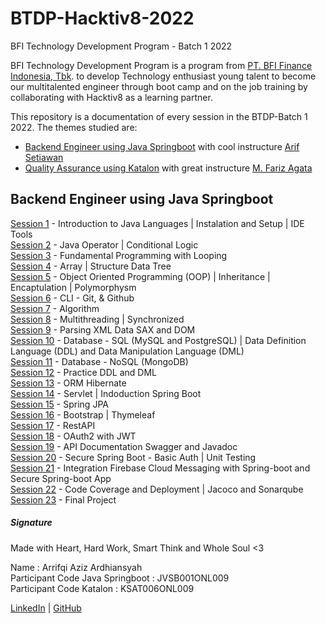 # BTDP-Hacktiv8-2022
BFI Technology Development Program - Batch 1 2022 

BFI Technology Development Program is a program from [PT. BFI Finance Indonesia, Tbk](https://www.linkedin.com/company/pt-bfi-finance-indonesia-tbk/). to develop Technology enthusiast young talent to become our multitalented engineer through boot camp and on the job training by collaborating with Hacktiv8 as a learning partner.

This repository is a documentation of every session in the BTDP-Batch 1 2022. The themes studied are:
   - [Backend Engineer using Java Springboot](https://github.com/arrifqiaziz/BTDP-Hacktiv8-2022/tree/main/Java-Springboot) with cool instructure [Arif Setiawan](https://www.linkedin.com/in/arifswn/)
   - [Quality Assurance using Katalon](https://github.com/arrifqiaziz/BTDP-Hacktiv8-2022/tree/main/Katalon) with great instructure [M. Fariz Agata](https://www.linkedin.com/in/farizagati/)


## Backend Engineer using Java Springboot
[Session 1](https://github.com/arrifqiaziz/BTDP-Hacktiv8-2022/tree/main/Java-Springboot/sesi_01) - Introduction to Java Languages | Instalation and Setup | IDE Tools\
[Session 2](https://github.com/arrifqiaziz/BTDP-Hacktiv8-2022/tree/main/Java-Springboot/sesi_02) - Java Operator | Conditional Logic\
[Session 3](https://github.com/arrifqiaziz/BTDP-Hacktiv8-2022/tree/main/Java-Springboot/sesi_03) - Fundamental Programming with Looping\
[Session 4](https://github.com/arrifqiaziz/BTDP-Hacktiv8-2022/tree/main/Java-Springboot/sesi_04) - Array | Structure Data Tree\
[Session 5](https://github.com/arrifqiaziz/BTDP-Hacktiv8-2022/tree/main/Java-Springboot/sesi_05) - Object Oriented Programming (OOP) | Inheritance | Encaptulation | Polymorphysm\
[Session 6](https://github.com/arrifqiaziz/BTDP-Hacktiv8-2022/tree/main/Java-Springboot/sesi_06) - CLI - Git, & Github\
[Session 7](https://github.com/arrifqiaziz/BTDP-Hacktiv8-2022/tree/main/Java-Springboot/sesi_07) - Algorithm\
[Session 8](https://github.com/arrifqiaziz/BTDP-Hacktiv8-2022/tree/main/Java-Springboot/sesi_08) - Multithreading | Synchronized\
[Session 9](https://github.com/arrifqiaziz/BTDP-Hacktiv8-2022/tree/main/Java-Springboot/sesi_09) - Parsing XML Data SAX and DOM\
[Session 10](https://github.com/arrifqiaziz/BTDP-Hacktiv8-2022/tree/main/Java-Springboot/sesi_10) - Database - SQL (MySQL and PostgreSQL) | Data Definition Language (DDL) and Data Manipulation Language (DML)\
[Session 11](https://github.com/arrifqiaziz/BTDP-Hacktiv8-2022/tree/main/Java-Springboot/sesi_11) - Database - NoSQL (MongoDB)\
[Session 12](https://github.com/arrifqiaziz/BTDP-Hacktiv8-2022/tree/main/Java-Springboot/sesi_12) - Practice DDL and DML\
[Session 13](https://github.com/arrifqiaziz/BTDP-Hacktiv8-2022/tree/main/Java-Springboot/sesi_13) - ORM Hibernate\
[Session 14](https://github.com/arrifqiaziz/BTDP-Hacktiv8-2022/tree/main/Java-Springboot/sesi_14) - Servlet | Indoduction Spring Boot\
[Session 15](https://github.com/arrifqiaziz/BTDP-Hacktiv8-2022/tree/main/Java-Springboot/sesi_15) - Spring JPA\
[Session 16](https://github.com/arrifqiaziz/BTDP-Hacktiv8-2022/tree/main/Java-Springboot/sesi_16) - Bootstrap | Thymeleaf\
[Session 17](https://github.com/arrifqiaziz/BTDP-Hacktiv8-2022/tree/main/Java-Springboot/sesi_17) - RestAPI\
[Session 18](https://github.com/arrifqiaziz/BTDP-Hacktiv8-2022/tree/main/Java-Springboot/sesi_18) - OAuth2 with JWT\
[Session 19](https://github.com/arrifqiaziz/BTDP-Hacktiv8-2022/tree/main/Java-Springboot/sesi_19) - API Documentation Swagger and Javadoc\
[Session 20](https://github.com/arrifqiaziz/BTDP-Hacktiv8-2022/tree/main/Java-Springboot/sesi_20) - Secure Spring Boot - Basic Auth | Unit Testing\
[Session 21](https://github.com/arrifqiaziz/BTDP-Hacktiv8-2022/tree/main/Java-Springboot/sesi_21) - Integration Firebase Cloud Messaging with Spring-boot and Secure Spring-boot App\
[Session 22](https://github.com/arrifqiaziz/BTDP-Hacktiv8-2022/tree/main/Java-Springboot/sesi_22) - Code Coverage and Deployment | Jacoco and Sonarqube\
[Session 23](https://github.com/arrifqiaziz/BTDP-Hacktiv8-2022/tree/main/Java-Springboot/sesi_23) - Final Project

##### Signature
Made with Heart, Hard Work, Smart Think and Whole Soul <3

Name  : Arrifqi Aziz Ardhiansyah\
Participant Code Java Springboot  : JVSB001ONL009\
Participant Code Katalon : KSAT006ONL009


[LinkedIn](https://www.linkedin.com/in/arrifqiaziz/) | [GitHub](https://github.com/arrifqiaziz)